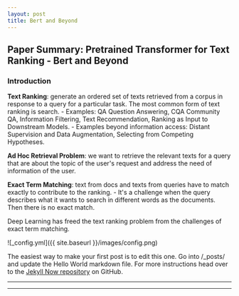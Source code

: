 ```yaml
---
layout: post
title: Bert and Beyond
---
```


## Paper Summary: Pretrained Transformer for Text Ranking - Bert and Beyond
### Introduction
**Text Ranking**: generate an ordered set of texts retrieved from a corpus in response to a query for a particular task. The most common form of text ranking is search.
    - Examples: QA Question Answering, CQA Community QA, Information Filtering, Text Recommendation, Ranking as Input to Downstream Models.
    - Examples beyond information access: Distant Supervision and Data Augmentation, Selecting from Competing Hypotheses.

**Ad Hoc Retrieval Problem**: we want to retrieve the relevant texts for a query that are about the topic of the user's request and address the need of information of the user.

**Exact Term Matching**: text from docs and texts from queries have to match exactly to contribute to the ranking.
    - It's a challenge when the query describes what it wants to search in different words as the documents. Then there is no exact match.

Deep Learning has freed the text ranking problem from the challenges of exact term matching.

![_config.yml]({{ site.baseurl }}/images/config.png)

The easiest way to make your first post is to edit this one. Go into /_posts/ and update the Hello World markdown file. For more instructions head over to the [Jekyll Now repository](https://github.com/barryclark/jekyll-now) on GitHub.

----
****
